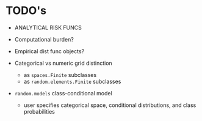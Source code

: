# TODO's

- ANALYTICAL RISK FUNCS
- Computational burden?
- Empirical dist func objects?

- Categorical vs numeric grid distinction
  - as `spaces.Finite` subclasses
  - as `random.elements.Finite` subclasses
- `random.models` class-conditional model
  - user specifies categorical space, conditional distributions, and class probabilities
